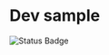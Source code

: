 # Dev sample

![Status Badge](https://github.com/ofindley/ci-workshop/actions/workflows/sample.yml/badge.svg)
